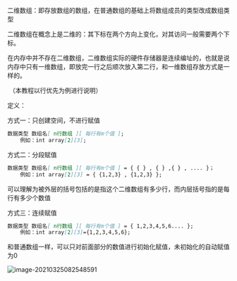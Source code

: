 二维数组：即存放数组的数组，在普通数组的基础上将数组成员的类型改成数组类型



二维数组在概念上是二维的：其下标在两个方向上变化，对其访问一般需要两个下标。



在内存中并不存在二维数组，二维数组实际的硬件存储器是连续编址的，也就是说内存中只有一维数组，即放完一行之后顺次放入第二行，和一维数组存放方式是一样的。

​	（本教程以行优先为例进行说明）



定义：

方式一：只创建空间，不进行赋值

```markdown
数据类型 数组名[ n行数组 ][ 每行有m个值 ];
	例如：int array[2][3];
```

方式二：分段赋值

```markdown
数据类型 数组名[ n行数组 ][ 每行有m个值 ] = { { } , { } ,{ } , .... }；
	例如：int array[2][3] = { {1,2,3} , {1,2,3} };
```

​	可以理解为被外层的括号包括的是指这个二维数组有多少行，而内层括号指的是每行有多少个数值

方式三：连续赋值

```markdown
数据类型 数组名[ n行数组 ][ 每行有m个值 ] = { 1,2,3,4,5,6.... };
	例如：int array[2][3]={1,2,3,4,5,6};
```

和普通数组一样，可以只对前面部分的数值进行初始化赋值，未初始化的自动赋值为0



![image-20210325082548591](https://z3.ax1x.com/2021/03/25/6Oz9de.png)
